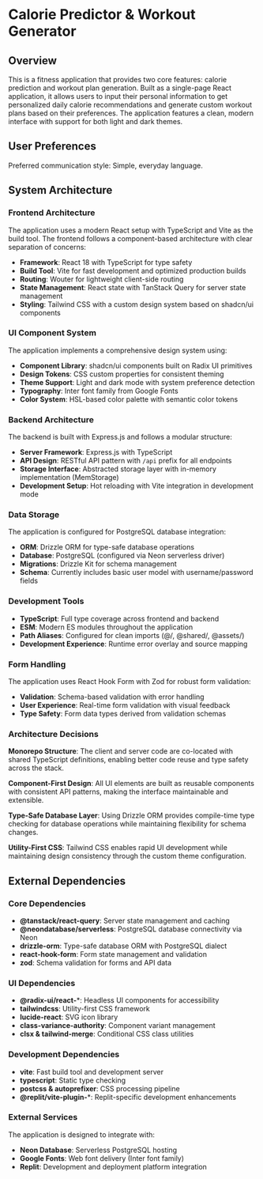 # Calorie Predictor & Workout Generator

## Overview

This is a fitness application that provides two core features: calorie prediction and workout plan generation. Built as a single-page React application, it allows users to input their personal information to get personalized daily calorie recommendations and generate custom workout plans based on their preferences. The application features a clean, modern interface with support for both light and dark themes.

## User Preferences

Preferred communication style: Simple, everyday language.

## System Architecture

### Frontend Architecture
The application uses a modern React setup with TypeScript and Vite as the build tool. The frontend follows a component-based architecture with clear separation of concerns:

- **Framework**: React 18 with TypeScript for type safety
- **Build Tool**: Vite for fast development and optimized production builds
- **Routing**: Wouter for lightweight client-side routing
- **State Management**: React state with TanStack Query for server state management
- **Styling**: Tailwind CSS with a custom design system based on shadcn/ui components

### UI Component System
The application implements a comprehensive design system using:
- **Component Library**: shadcn/ui components built on Radix UI primitives
- **Design Tokens**: CSS custom properties for consistent theming
- **Theme Support**: Light and dark mode with system preference detection
- **Typography**: Inter font family from Google Fonts
- **Color System**: HSL-based color palette with semantic color tokens

### Backend Architecture
The backend is built with Express.js and follows a modular structure:
- **Server Framework**: Express.js with TypeScript
- **API Design**: RESTful API pattern with `/api` prefix for all endpoints
- **Storage Interface**: Abstracted storage layer with in-memory implementation (MemStorage)
- **Development Setup**: Hot reloading with Vite integration in development mode

### Data Storage
The application is configured for PostgreSQL database integration:
- **ORM**: Drizzle ORM for type-safe database operations
- **Database**: PostgreSQL (configured via Neon serverless driver)
- **Migrations**: Drizzle Kit for schema management
- **Schema**: Currently includes basic user model with username/password fields

### Development Tools
- **TypeScript**: Full type coverage across frontend and backend
- **ESM**: Modern ES modules throughout the application
- **Path Aliases**: Configured for clean imports (@/, @shared/, @assets/)
- **Development Experience**: Runtime error overlay and source mapping

### Form Handling
The application uses React Hook Form with Zod for robust form validation:
- **Validation**: Schema-based validation with error handling
- **User Experience**: Real-time form validation with visual feedback
- **Type Safety**: Form data types derived from validation schemas

### Architecture Decisions

**Monorepo Structure**: The client and server code are co-located with shared TypeScript definitions, enabling better code reuse and type safety across the stack.

**Component-First Design**: All UI elements are built as reusable components with consistent API patterns, making the interface maintainable and extensible.

**Type-Safe Database Layer**: Using Drizzle ORM provides compile-time type checking for database operations while maintaining flexibility for schema changes.

**Utility-First CSS**: Tailwind CSS enables rapid UI development while maintaining design consistency through the custom theme configuration.

## External Dependencies

### Core Dependencies
- **@tanstack/react-query**: Server state management and caching
- **@neondatabase/serverless**: PostgreSQL database connectivity via Neon
- **drizzle-orm**: Type-safe database ORM with PostgreSQL dialect
- **react-hook-form**: Form state management and validation
- **zod**: Schema validation for forms and API data

### UI Dependencies
- **@radix-ui/react-***: Headless UI components for accessibility
- **tailwindcss**: Utility-first CSS framework
- **lucide-react**: SVG icon library
- **class-variance-authority**: Component variant management
- **clsx & tailwind-merge**: Conditional CSS class utilities

### Development Dependencies
- **vite**: Fast build tool and development server
- **typescript**: Static type checking
- **postcss & autoprefixer**: CSS processing pipeline
- **@replit/vite-plugin-***: Replit-specific development enhancements

### External Services
The application is designed to integrate with:
- **Neon Database**: Serverless PostgreSQL hosting
- **Google Fonts**: Web font delivery (Inter font family)
- **Replit**: Development and deployment platform integration